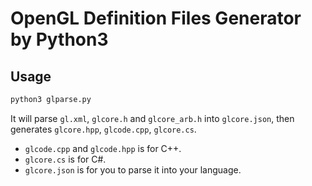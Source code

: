 # OpenGL Definition Files Generator by Python3

## Usage
```bash
python3 glparse.py
```

It will parse `gl.xml`, `glcore.h` and `glcore_arb.h` into `glcore.json`, then generates `glcore.hpp`, `glcode.cpp`, `glcore.cs`.
- `glcode.cpp` and `glcode.hpp` is for C++.
- `glcore.cs` is for C#.
- `glcore.json` is for you to parse it into your language.
